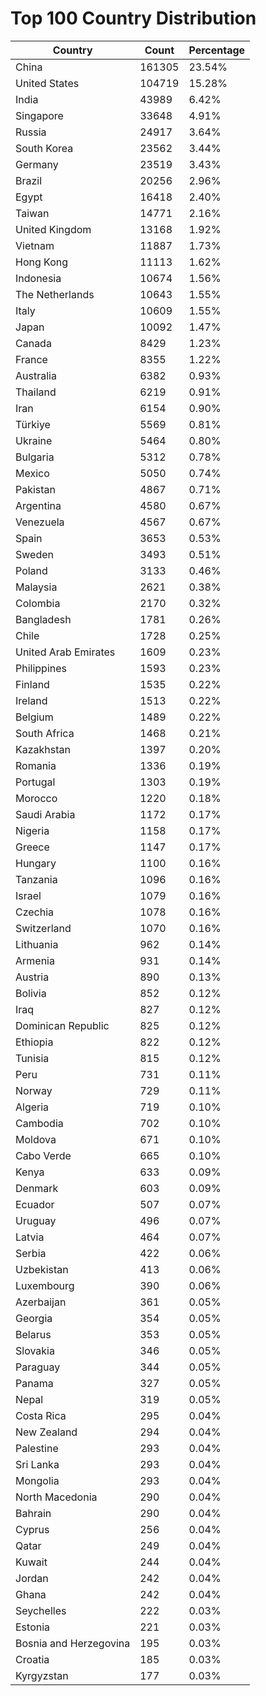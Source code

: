 # Top 100 Country Distribution
| Country | Count | Percentage |
|----|----|----|
| China | 161305 | 23.54% |
| United States | 104719 | 15.28% |
| India | 43989 | 6.42% |
| Singapore | 33648 | 4.91% |
| Russia | 24917 | 3.64% |
| South Korea | 23562 | 3.44% |
| Germany | 23519 | 3.43% |
| Brazil | 20256 | 2.96% |
| Egypt | 16418 | 2.40% |
| Taiwan | 14771 | 2.16% |
| United Kingdom | 13168 | 1.92% |
| Vietnam | 11887 | 1.73% |
| Hong Kong | 11113 | 1.62% |
| Indonesia | 10674 | 1.56% |
| The Netherlands | 10643 | 1.55% |
| Italy | 10609 | 1.55% |
| Japan | 10092 | 1.47% |
| Canada | 8429 | 1.23% |
| France | 8355 | 1.22% |
| Australia | 6382 | 0.93% |
| Thailand | 6219 | 0.91% |
| Iran | 6154 | 0.90% |
| Türkiye | 5569 | 0.81% |
| Ukraine | 5464 | 0.80% |
| Bulgaria | 5312 | 0.78% |
| Mexico | 5050 | 0.74% |
| Pakistan | 4867 | 0.71% |
| Argentina | 4580 | 0.67% |
| Venezuela | 4567 | 0.67% |
| Spain | 3653 | 0.53% |
| Sweden | 3493 | 0.51% |
| Poland | 3133 | 0.46% |
| Malaysia | 2621 | 0.38% |
| Colombia | 2170 | 0.32% |
| Bangladesh | 1781 | 0.26% |
| Chile | 1728 | 0.25% |
| United Arab Emirates | 1609 | 0.23% |
| Philippines | 1593 | 0.23% |
| Finland | 1535 | 0.22% |
| Ireland | 1513 | 0.22% |
| Belgium | 1489 | 0.22% |
| South Africa | 1468 | 0.21% |
| Kazakhstan | 1397 | 0.20% |
| Romania | 1336 | 0.19% |
| Portugal | 1303 | 0.19% |
| Morocco | 1220 | 0.18% |
| Saudi Arabia | 1172 | 0.17% |
| Nigeria | 1158 | 0.17% |
| Greece | 1147 | 0.17% |
| Hungary | 1100 | 0.16% |
| Tanzania | 1096 | 0.16% |
| Israel | 1079 | 0.16% |
| Czechia | 1078 | 0.16% |
| Switzerland | 1070 | 0.16% |
| Lithuania | 962 | 0.14% |
| Armenia | 931 | 0.14% |
| Austria | 890 | 0.13% |
| Bolivia | 852 | 0.12% |
| Iraq | 827 | 0.12% |
| Dominican Republic | 825 | 0.12% |
| Ethiopia | 822 | 0.12% |
| Tunisia | 815 | 0.12% |
| Peru | 731 | 0.11% |
| Norway | 729 | 0.11% |
| Algeria | 719 | 0.10% |
| Cambodia | 702 | 0.10% |
| Moldova | 671 | 0.10% |
| Cabo Verde | 665 | 0.10% |
| Kenya | 633 | 0.09% |
| Denmark | 603 | 0.09% |
| Ecuador | 507 | 0.07% |
| Uruguay | 496 | 0.07% |
| Latvia | 464 | 0.07% |
| Serbia | 422 | 0.06% |
| Uzbekistan | 413 | 0.06% |
| Luxembourg | 390 | 0.06% |
| Azerbaijan | 361 | 0.05% |
| Georgia | 354 | 0.05% |
| Belarus | 353 | 0.05% |
| Slovakia | 346 | 0.05% |
| Paraguay | 344 | 0.05% |
| Panama | 327 | 0.05% |
| Nepal | 319 | 0.05% |
| Costa Rica | 295 | 0.04% |
| New Zealand | 294 | 0.04% |
| Palestine | 293 | 0.04% |
| Sri Lanka | 293 | 0.04% |
| Mongolia | 293 | 0.04% |
| North Macedonia | 290 | 0.04% |
| Bahrain | 290 | 0.04% |
| Cyprus | 256 | 0.04% |
| Qatar | 249 | 0.04% |
| Kuwait | 244 | 0.04% |
| Jordan | 242 | 0.04% |
| Ghana | 242 | 0.04% |
| Seychelles | 222 | 0.03% |
| Estonia | 221 | 0.03% |
| Bosnia and Herzegovina | 195 | 0.03% |
| Croatia | 185 | 0.03% |
| Kyrgyzstan | 177 | 0.03% |
